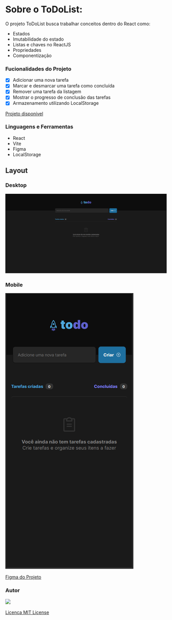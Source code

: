 # Sobre o ToDoList:

O projeto ToDoList busca trabalhar conceitos dentro do React
como:

- Estados
- Imutabilidade do estado
- Listas e chaves no ReactJS
- Propriedades
- Componentização

### Fucionalidades do Projeto

- [x] Adicionar uma nova tarefa
- [x] Marcar e desmarcar uma tarefa como concluída
- [x] Remover uma tarefa da listagem
- [x] Mostrar o progresso de conclusão das tarefas
- [x] Armazenamento utilizando LocalStorage

[Projeto disponível](https://projetocss-jesscoder.netlify.app/)

### Linguagens e Ferramentas

- React
- Vite
- Figma
- LocalStorage

## Layout

### Desktop

<img src="src/assets/initial_screen.png"/>

### Mobile

<img src="src/assets/initial_screen_mobile.png"/>

[Figma do Projeto](<https://www.figma.com/file/ZuNFy2kjrKdlUw0xnPtUui/ToDo-List-%E2%80%A2-Desafio-React-(Copy)?type=design&node-id=0%3A1&mode=dev>)

### Autor

<a href="https://github.com/Busolin">
<img src="https://github.com/Busolin.png" width="70px" />
</a>

[Licenca MIT License](http://creativecommons.org/licenses/by)

